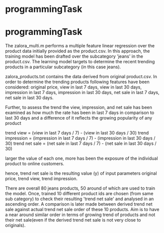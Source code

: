 # programmingTask
# programmingTask

The zalora_multi.m performs a multiple feature linear regression over the product data initially provided as the product.csv. In this approach, the training model has been drafted over the subcategory 'jeans' in the product.csv. The learning model targets to determine the recent trending products in a particular subcategory (in this case jeans).

zalora_products.txt contains the data derived from original product.csv. In order to determine the trending products following features have been considered: original price, view in last 7 days, view in last 30 days, impression in last 7 days, impression in last 30 days, net sale in last 7 days, net sale in last 30 days.

Further, to assess the trend the view, impression, and net sale has been examined as how much the rate has been in last 7 days in comparison to last 30 days and a difference of it reflects the growing popularity of any product

trend view = (view in last 7 days / 7) - (view in last 30 days / 30)
trend impression = (impression in last 7 days / 7) - (impression in last 30 days / 30)
trend net sale = (net sale in last 7 days / 7) - (net sale in last 30 days / 30)

larger the value of each one, more has been the exposure of the individual product to online customers.

hence, trend net sale is the resulting value (y) of input parameters original price, trend view, trend impression.

There are overall 80 jeans products, 50 around of which are used to train the model. Once, trained 10 different product ids are chosen (from same sub category) to check their resulting 'trend net sale' and analysed in an ascending order. A comparison is later made between derived trend net sale against actual trend net sale order of these 10 products. Aim is to have a near around similar order in terms of growing trend of products and not their net sale(even if the derived trend net sale is not very close to originals). 
